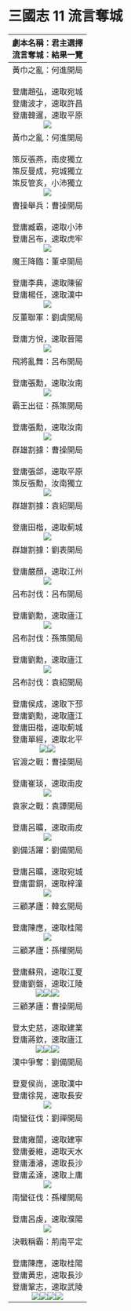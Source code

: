 # 三國志 11 流言奪城

|劇本名稱：君主選擇<br>流言奪城：結果一覽
|:-:
|黃巾之亂：何進開局<br><br>登庸趙弘，速取宛城<br>登庸波才，速取許昌<br>登庸韓暹，速取平原<br>![](https://raw.githubusercontent.com/reganlu007/reganlu007.github.io/master/san11/rumor/184何進1.jpg)
|黃巾之亂：何進開局<br><br>策反張燕，南皮獨立<br>策反曼成，宛城獨立<br>策反管亥，小沛獨立<br>![](https://raw.githubusercontent.com/reganlu007/reganlu007.github.io/master/san11/rumor/184何進驅虎.jpg)
|曹操舉兵：曹操開局<br><br>登庸臧霸，速取小沛<br>登庸呂布，速取虎牢<br>![](https://raw.githubusercontent.com/reganlu007/reganlu007.github.io/master/san11/rumor/190曹操.jpg)
|魔王降臨：董卓開局<br><br>登庸李典，速取陳留<br>登庸楊任，速取漢中<br>![](https://raw.githubusercontent.com/reganlu007/reganlu007.github.io/master/san11/rumor/190董卓.jpg)
|反董聯軍：劉虞開局<br><br>登庸方悅，速取晉陽<br>![](https://raw.githubusercontent.com/reganlu007/reganlu007.github.io/master/san11/rumor/190劉虞.jpg)
|飛將亂舞：呂布開局<br><br>登庸張勳，速取汝南<br>![](https://raw.githubusercontent.com/reganlu007/reganlu007.github.io/master/san11/rumor/194呂布.jpg)
|霸王出征：孫策開局<br><br>登庸張勳，速取汝南<br>![](https://raw.githubusercontent.com/reganlu007/reganlu007.github.io/master/san11/rumor/194孫策.jpg)
|群雄割據：曹操開局<br><br>登庸張郃，速取平原<br>策反張勳，汝南獨立<br>![](https://raw.githubusercontent.com/reganlu007/reganlu007.github.io/master/san11/rumor/194曹操.jpg)
|群雄割據：袁紹開局<br><br>登庸田楷，速取薊城<br>![](https://raw.githubusercontent.com/reganlu007/reganlu007.github.io/master/san11/rumor/194袁紹.jpg)
|群雄割據：劉表開局<br><br>登庸嚴顏，速取江州<br>![](https://raw.githubusercontent.com/reganlu007/reganlu007.github.io/master/san11/rumor/194劉表.jpg)
|呂布討伐：呂布開局<br><br>登庸劉勳，速取廬江<br>![](https://raw.githubusercontent.com/reganlu007/reganlu007.github.io/master/san11/rumor/198呂布.jpg)
|呂布討伐：孫策開局<br><br>登庸劉勳，速取廬江<br>![](https://raw.githubusercontent.com/reganlu007/reganlu007.github.io/master/san11/rumor/198孫策.jpg)
|呂布討伐：袁紹開局<br><br>登庸侯成，速取下邳<br>登庸劉勳，速取廬江<br>登庸田楷，速取薊城<br>登庸單經，速取北平<br>![](https://raw.githubusercontent.com/reganlu007/reganlu007.github.io/master/san11/rumor/198袁紹1.jpg)![](https://raw.githubusercontent.com/reganlu007/reganlu007.github.io/master/san11/rumor/198袁紹2.jpg)
|官渡之戰：曹操開局<br><br>登庸崔琰，速取南皮<br>![](https://raw.githubusercontent.com/reganlu007/reganlu007.github.io/master/san11/rumor/200曹操.jpg)
|袁家之戰：袁譚開局<br><br>登庸呂曠，速取南皮<br>![](https://raw.githubusercontent.com/reganlu007/reganlu007.github.io/master/san11/rumor/203袁譚.jpg)
|劉備活躍：劉備開局<br><br>登庸呂曠，速取宛城<br>登庸雷銅，速取梓潼<br>![](https://raw.githubusercontent.com/reganlu007/reganlu007.github.io/master/san11/rumor/207劉備.jpg)
|三顧茅廬：韓玄開局<br><br>登庸陳應，速取桂陽<br>![](https://raw.githubusercontent.com/reganlu007/reganlu007.github.io/master/san11/rumor/207韓玄.jpg)
|三顧茅廬：孫權開局<br><br>登庸蘇飛，速取江夏<br>登庸劉磐，速取江陵<br>![](https://reganlu007.github.io/san11/rumor/207孫權1.jpg)![](https://raw.githubusercontent.com/reganlu007/reganlu007.github.io/master/san11/rumor/207孫權2.jpg)![](https://reganlu007.github.io/san11/rumor/207孫權3.jpg)
|三顧茅廬：曹操開局<br><br>登太史慈，速取建業<br>登庸蔣欽，速取廬江<br>![](https://reganlu007.github.io/san11/rumor/207曹操1.jpg)![](https://raw.githubusercontent.com/reganlu007/reganlu007.github.io/master/san11/rumor/207曹操2.jpg)![](https://reganlu007.github.io/san11/rumor/207曹操3.jpg)
|漢中爭奪：劉備開局<br><br>登夏侯尚，速取漢中<br>登庸徐晃，速取長安<br>![](https://raw.githubusercontent.com/reganlu007/reganlu007.github.io/master/san11/rumor/217劉備.jpg)
|南蠻征伐：劉禪開局<br><br>登庸雍闓，速取建寧<br>登庸姜維，速取天水<br>登庸潘濬，速取長沙<br>登庸孟達，速取上庸<br>![](https://raw.githubusercontent.com/reganlu007/reganlu007.github.io/master/san11/rumor/225劉禪.jpg)
|南蠻征伐：孫權開局<br><br>登庸呂虔，速取濮陽<br>![](https://raw.githubusercontent.com/reganlu007/reganlu007.github.io/master/san11/rumor//225孫權.jpg)
|決戰稱霸：荊南平定<br><br>登庸陳應，速取桂陽<br>登庸黃忠，速取長沙<br>登庸鞏志，速取武陵<br>![](https://raw.githubusercontent.com/reganlu007/reganlu007.github.io/master/san11/rumor/荊南1.jpg)![](https://raw.githubusercontent.com/reganlu007/reganlu007.github.io/master/san11/rumor/荊南2.jpg)![](https://raw.githubusercontent.com/reganlu007/reganlu007.github.io/master/san11/rumor/荊南3.jpg)![](https://raw.githubusercontent.com/reganlu007/reganlu007.github.io/master/san11/rumor/荊南4.jpg)
